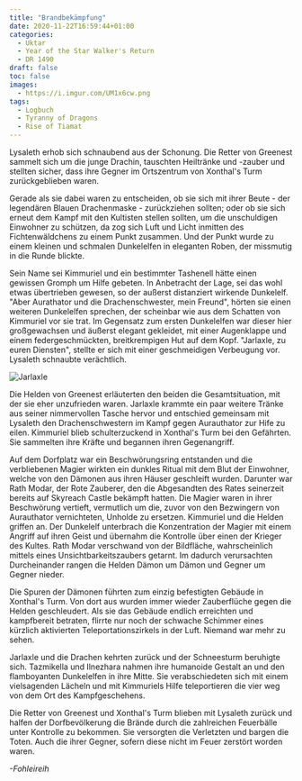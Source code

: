 ```yaml
---
title: "Brandbekämpfung"
date: 2020-11-22T16:59:44+01:00
categories:
  - Uktar
  - Year of the Star Walker's Return
  - DR 1490
draft: false
toc: false
images:
  - https://i.imgur.com/UM1x6cw.png
tags: 
  - Logbuch
  - Tyranny of Dragons
  - Rise of Tiamat
---
```


Lysaleth erhob sich schnaubend aus der Schonung. Die Retter von Greenest sammelt sich um die junge Drachin, tauschten Heiltränke und -zauber und stellten sicher, dass ihre Gegner im Ortszentrum von Xonthal's Turm zurückgeblieben waren.

Gerade als sie dabei waren zu entscheiden, ob sie sich mit ihrer Beute - der legendären Blauen Drachenmaske - zurückziehen sollten; oder ob sie sich erneut dem Kampf mit den Kultisten stellen sollten, um die unschuldigen Einwohner zu schützen, da zog sich Luft und Licht inmitten des Fichtenwäldchens zu einem Punkt zusammen. Und der Punkt wurde zu einem kleinen und schmalen Dunkelelfen in eleganten Roben, der missmutig in die Runde blickte.

Sein Name sei Kimmuriel und ein bestimmter Tashenell hätte einen gewissen Gromph um Hilfe gebeten. In Anbetracht der Lage, sei das wohl etwas übertrieben gewesen, so der außerst distanziert wirkende Dunkelelf. "Aber Aurathator und die Drachenschwester, mein Freund", hörten sie einen weiteren Dunkelelfen sprechen, der scheinbar wie aus dem Schatten von Kimmuriel vor sie trat. Im Gegensatz zum ersten Dunkelelfen war dieser hier großgewachsen und äußerst elegant gekleidet, mit einer Augenklappe und einem federgeschmückten, breitkrempigen Hut auf dem Kopf. "Jarlaxle, zu euren Diensten", stellte er sich mit einer geschmeidigen Verbeugung vor. Lysaleth schnaubte verächtlich.

![Jarlaxle](https://i.imgur.com/dc0LrGK.png)

Die Helden von Greenest erläuterten den beiden die Gesamtsituation, mit der sie eher unzufrieden waren. Jarlaxle krammte ein paar weitere Tränke aus seiner nimmervollen Tasche hervor und entschied gemeinsam mit Lysaleth den Drachenschwestern im Kampf gegen Aurauthator zur Hife zu eilen. Kimmuriel blieb schulterzuckend in Xonthal's Turm bei den Gefährten. Sie sammelten ihre Kräfte und begannen ihren Gegenangriff.

Auf dem Dorfplatz war ein Beschwörungsring entstanden und die verbliebenen Magier wirkten ein dunkles Ritual mit dem Blut der Einwohner, welche von den Dämonen aus ihren Häuser geschleift wurden. Darunter war Rath Modar, der Rote Zauberer, den die Abgesandten des Rates seinerzeit bereits auf Skyreach Castle bekämpft hatten. Die Magier waren in ihrer Beschwörung vertieft, vermutlich um die, zuvor von den Bezwingern von Aurauthator vernichteten, Unholde zu ersetzen. Kimmuriel und die Helden griffen an. Der Dunkelelf unterbrach die Konzentration der Magier mit einem Angriff auf ihren Geist und übernahm die Kontrolle über einen der Krieger des Kultes. Rath Modar verschwand von der Bildfläche, wahrscheinlich mittels eines Unsichtbarkeitszaubers getarnt. Im dadurch verursachten Durcheinander rangen die Helden Dämon um Dämon und Gegner um Gegner nieder. 

Die Spuren der Dämonen führten zum einzig befestigten Gebäude in Xonthal's Turm. Von dort aus wurden immer wieder Zauberflüche gegen die Helden geschleudert. Als sie das Gebäude endlich erreichten und kampfbereit betraten, flirrte nur noch der schwache Schimmer eines kürzlich aktivierten Teleportationszirkels in der Luft. Niemand war mehr zu sehen.

Jarlaxle und die Drachen kehrten zurück und der Schneesturm beruhigte sich. Tazmikella und Ilnezhara nahmen ihre humanoide Gestalt an und den flamboyanten Dunkelelfen in ihre Mitte. Sie verabschiedeten sich mit einem vielsagenden Lächeln und mit Kimmuriels Hilfe teleportieren die vier weg von dem Ort des Kampfgeschehens.

Die Retter von Greenest und Xonthal's Turm blieben mit Lysaleth zurück und halfen der Dorfbevölkerung die Brände durch die zahlreichen Feuerbälle unter Kontrolle zu bekommen. Sie versorgten die Verletzten und bargen die Toten. Auch die ihrer Gegner, sofern diese nicht im Feuer zerstört worden waren.

_-Fohleireih_
